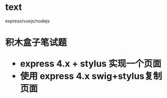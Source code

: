 # text
express/vuejs/nodejs
<h1>积木盒子笔试题

* express 4.x + stylus 实现一个页面
* 使用 express 4.x swig+stylus复制页面 
